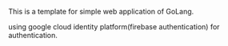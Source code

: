 
This is a template for simple web application of GoLang. 

using google cloud identity platform(firebase authentication) for authentication.